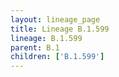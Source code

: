 ```yaml
---
layout: lineage_page
title: Lineage B.1.599
lineage: B.1.599
parent: B.1
children: ['B.1.599']
---
```

